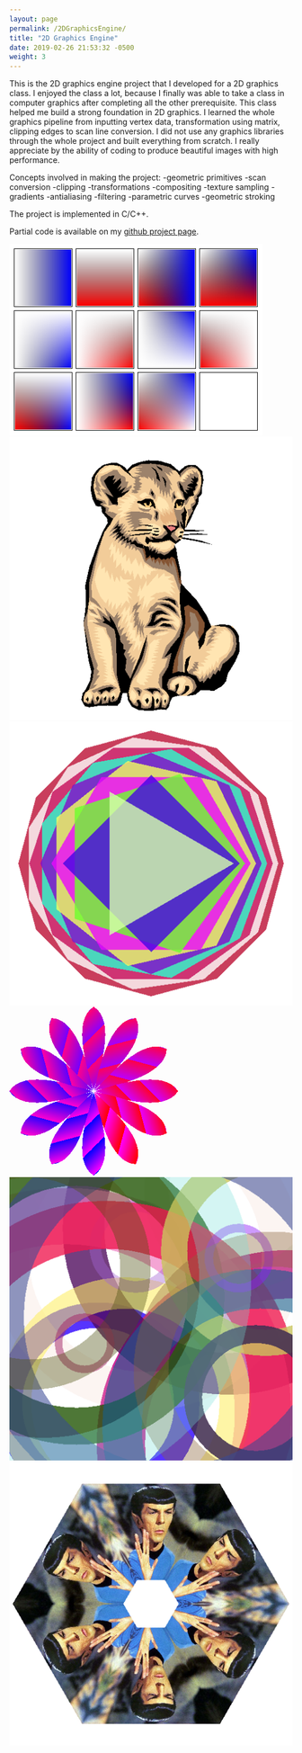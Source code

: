 ```yaml
---
layout: page
permalink: /2DGraphicsEngine/
title: "2D Graphics Engine"
date: 2019-02-26 21:53:32 -0500
weight: 3
---
```

This is the 2D graphics engine project that I developed for a 2D graphics class.
I enjoyed the class a lot, because I finally was able to take a class in computer graphics after completing all the other prerequisite.
This class helped me build a strong foundation in 2D graphics.
I learned the whole graphics pipeline from inputting vertex data, transformation using matrix, clipping edges to scan line conversion.
I did not use any graphics libraries through the whole project and built everything from scratch.
I really appreciate by the ability of coding to produce beautiful images with high performance.

Concepts involved in making the project: 
-geometric primitives
-scan conversion
-clipping
-transformations
-compositing
-texture sampling
-gradients
-antialiasing
-filtering
-parametric curves
-geometric stroking

The project is implemented in C/C++.

Partial code is available on my [github project page](https://github.com/sking8/2D-Graphics).

![gradient blend modes](/assets/img/2DGraphicsEngine/gradient_blendmodes.png)
![lion](/assets/img/2DGraphicsEngine/lion.png)
![poly](/assets/img/2DGraphicsEngine/poly.png)
![quad clock](/assets/img/2DGraphicsEngine/quad_clock.png)
![rings](/assets/img/2DGraphicsEngine/rings.png)
![spock quad](/assets/img/2DGraphicsEngine/spock_quad.png)



